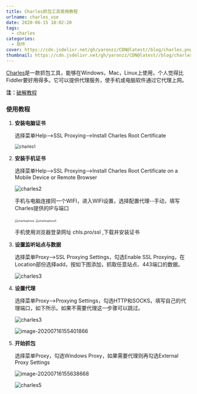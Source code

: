 ```yaml
---
title: Charles抓包工具使用教程
urlname: charles_use
date: 2020-06-15 18:02:20
tags: 
  - charles
categories: 
  - 软件
cover: https://cdn.jsdelivr.net/gh/yaronzz/CDN@latest//blog/charles.png
thumbnail: https://cdn.jsdelivr.net/gh/yaronzz/CDN@latest//blog/charles.png
---
```


[Charles](https://www.charlesproxy.com/)是一款抓包工具，能够在Windows，Mac，Linux上使用，个人觉得比Fiddler要好用得多。它可以提供代理服务，使手机或电脑软件通过它代理上网。

**注：**[破解教程](https://www.zzzmode.com/mytools/charles/)

<!-- more -->

### 使用教程

1. **安装电脑证书**

    选择菜单Help-->SSL Proxying-->Install Charles Root Certificate

    <img src="https://cdn.jsdelivr.net/gh/yaronzz/CDN@latest//blog/charles1.png" alt="charles1" style="zoom: 80%;" />

2. **安装手机证书**

    选择菜单Help-->SSL Proxying-->Install Charles Root Certificate on a Mobile Device or Remote Browser

    ![charles2](https://cdn.jsdelivr.net/gh/yaronzz/CDN@latest/blog/charles2.png)

    手机与电脑连接同一个WIFI，进入WIFI设置，选择配置代理--手动，填写Charles提供的IP与端口

    <img src="https://cdn.jsdelivr.net/gh/yaronzz/CDN@latest/blog/charlesphone.jpg" alt="charlesphone" style="zoom: 50%;" />
    <img src="https://cdn.jsdelivr.net/gh/yaronzz/CDN@latest/blog/charlesphone1.jpg" alt="charlesphone1" style="zoom: 50%;" />

    手机使用浏览器登录网址 chls.pro/ssl ,下载并安装证书

3. **设置监听站点与数据**

    选择菜单Proxy-->SSL Proxying Settings，勾选Enable SSL Proxying，在Location部份选择add，按如下图添加，抓取任意站点、443端口的数据。

    ![charles3](https://cdn.jsdelivr.net/gh/yaronzz/CDN@latest/blog/charles3.png)

4. **设置代理**

    选择菜单Proxy-->Proxying Settings，勾选HTTP和SOCKS，填写自己的代理端口，如下所示。如果不需要代理这一步骤可以跳过。

    ![charles3](https://cdn.jsdelivr.net/gh/yaronzz/CDN@latest/blog/charles4.png)

    ![image-20200716155401866](https://i.loli.net/2020/07/16/WXKotBSPAglIOh5.png)

5. **开始抓包**

    选择菜单Proxy，勾选Windows Proxy，如果需要代理则再勾选External Proxy Settings

    ![image-20200716155638668](https://i.loli.net/2020/07/16/2KIwGsdkFVDeSxl.png)
    
    ![charles5](https://cdn.jsdelivr.net/gh/yaronzz/CDN@latest/blog/charles5.png)